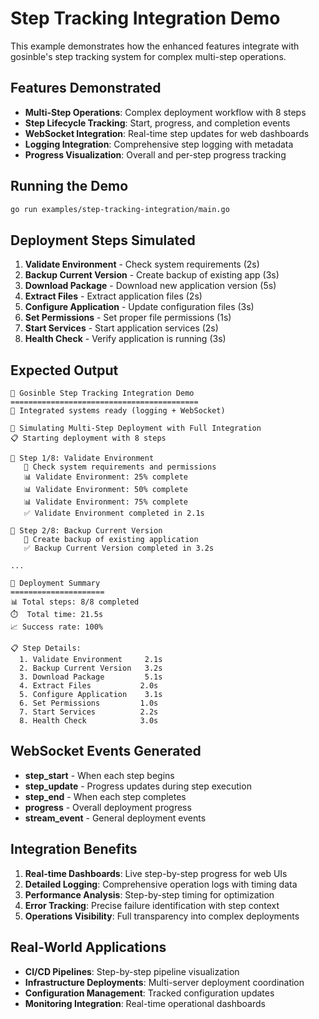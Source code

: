 # Step Tracking Integration Demo

This example demonstrates how the enhanced features integrate with gosinble's step tracking system for complex multi-step operations.

## Features Demonstrated

- **Multi-Step Operations**: Complex deployment workflow with 8 steps
- **Step Lifecycle Tracking**: Start, progress, and completion events
- **WebSocket Integration**: Real-time step updates for web dashboards
- **Logging Integration**: Comprehensive step logging with metadata
- **Progress Visualization**: Overall and per-step progress tracking

## Running the Demo

```bash
go run examples/step-tracking-integration/main.go
```

## Deployment Steps Simulated

1. **Validate Environment** - Check system requirements (2s)
2. **Backup Current Version** - Create backup of existing app (3s)
3. **Download Package** - Download new application version (5s)
4. **Extract Files** - Extract application files (2s)
5. **Configure Application** - Update configuration files (3s)
6. **Set Permissions** - Set proper file permissions (1s)
7. **Start Services** - Start application services (2s)
8. **Health Check** - Verify application is running (3s)

## Expected Output

```
🎯 Gosinble Step Tracking Integration Demo
==========================================
📡 Integrated systems ready (logging + WebSocket)

🚀 Simulating Multi-Step Deployment with Full Integration
📋 Starting deployment with 8 steps

🔄 Step 1/8: Validate Environment
   📝 Check system requirements and permissions
   📊 Validate Environment: 25% complete
   📊 Validate Environment: 50% complete
   📊 Validate Environment: 75% complete
   ✅ Validate Environment completed in 2.1s

🔄 Step 2/8: Backup Current Version
   📝 Create backup of existing application
   ✅ Backup Current Version completed in 3.2s

...

🎉 Deployment Summary
=====================
📊 Total steps: 8/8 completed
⏱️  Total time: 21.5s
📈 Success rate: 100%

📋 Step Details:
  1. Validate Environment     2.1s
  2. Backup Current Version   3.2s
  3. Download Package         5.1s
  4. Extract Files           2.0s
  5. Configure Application    3.1s
  6. Set Permissions         1.0s
  7. Start Services          2.2s
  8. Health Check            3.0s
```

## WebSocket Events Generated

- **step_start** - When each step begins
- **step_update** - Progress updates during step execution  
- **step_end** - When each step completes
- **progress** - Overall deployment progress
- **stream_event** - General deployment events

## Integration Benefits

1. **Real-time Dashboards**: Live step-by-step progress for web UIs
2. **Detailed Logging**: Comprehensive operation logs with timing data
3. **Performance Analysis**: Step-by-step timing for optimization
4. **Error Tracking**: Precise failure identification with step context
5. **Operations Visibility**: Full transparency into complex deployments

## Real-World Applications

- **CI/CD Pipelines**: Step-by-step pipeline visualization
- **Infrastructure Deployments**: Multi-server deployment coordination  
- **Configuration Management**: Tracked configuration updates
- **Monitoring Integration**: Real-time operational dashboards